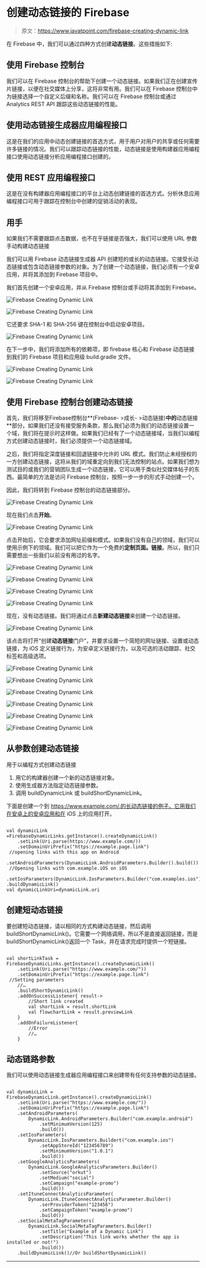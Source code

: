 # 创建动态链接的 Firebase

> 原文：<https://www.javatpoint.com/firebase-creating-dynamic-link>

在 Firebase 中，我们可以通过四种方式创建**动态链接**。这些措施如下:

## 使用 Firebase 控制台

我们可以在 Firebase 控制台的帮助下创建一个动态链接。如果我们正在创建宣传片链接，以便在社交媒体上分享，这将非常有用。我们可以在 Firebase 控制台中为链接选择一个自定义后缀和名称。我们可以在 Firebase 控制台或通过 Analytics REST API 跟踪这些动态链接的性能。

## 使用动态链接生成器应用编程接口

这是在我们的应用中动态创建链接的首选方式，用于用户对用户的共享或任何需要许多链接的情况。我们可以跟踪动态链接的性能，动态链接是使用构建器应用编程接口使用动态链接分析应用编程接口创建的。

## 使用 REST 应用编程接口

这是在没有构建器应用编程接口的平台上动态创建链接的首选方式。分析休息应用编程接口可用于跟踪在控制台中创建的促销活动的表现。

## 用手

如果我们不需要跟踪点击数据，也不在乎链接是否强大，我们可以使用 URL 参数手动构建动态链接

我们可以用 Firebase 动态链接生成器 API 创建短的或长的动态链接。它接受长动态链接或包含动态链接参数的对象。为了创建一个动态链接，我们必须有一个安卓应用，并将其添加到 Firebase 项目中。

我们首先创建一个安卓应用，并从 Firebase 控制台或手动将其添加到 Firebase。

![Firebase Creating Dynamic Link](img/8e4592e53a99b306eb8b73090a3a65f1.png)

![Firebase Creating Dynamic Link](img/ee5abcea8b09742e269b056360662e39.png)

它还要求 SHA-1 和 SHA-256 键在控制台中启动安卓项目。

![Firebase Creating Dynamic Link](img/27a8fb07b4a4f049c448f713e246187d.png)

在下一步中，我们将添加所有的依赖项，即 firebase 核心和 Firebase 动态链接到我们的 Firebase 项目和应用级 build.gradle 文件。

![Firebase Creating Dynamic Link](img/91fa588e69a67cd57e0037a2db385c92.png)

![Firebase Creating Dynamic Link](img/5fe9b89627762b9b58bd1dfbc64faa6c.png)

## 使用 Firebase 控制台创建动态链接

首先，我们将移至Firebase控制台**(Firebase- >成长- >动态链接)**中的**动态链接**部分。如果我们还没有接受服务条款，那么我们必须为我们的动态链接设置一个域，我们将在提示时这样做。如果我们已经有了一个动态链接域，当我们以编程方式创建动态链接时，我们必须提供一个动态链接域。

之后，我们将指定深度链接和回退链接中允许的 URL 模式。我们防止未经授权的一方创建动态链接，这将从我们的域重定向到我们无法控制的站点。如果我们想为测试目的或我们的营销团队生成一个动态链接，它可以用于类似社交媒体帖子的东西。最简单的方法是访问 Firebase 控制台，按照一步一步的形式手动创建一个。

因此，我们将转到 Firebase 控制台的动态链接部分。

![Firebase Creating Dynamic Link](img/c380ca90dec674e1e5898ba87fcd2c93.png)

现在我们点击**开始**。

![Firebase Creating Dynamic Link](img/96f999dee0867d4861a47a6e6de75f4d.png)

点击开始后，它会要求添加网址前缀和模式。如果我们没有自己的领域，我们可以使用示例下的领域。我们可以把它作为一个免费的**定制页面。链接**。所以，我们只需要想出一些我们以前没有用过的名字。

![Firebase Creating Dynamic Link](img/1cf4981285cae4d32fd4d0e64ea64d57.png)

![Firebase Creating Dynamic Link](img/a152f3153f9ff749f1f220aedf13682a.png)

![Firebase Creating Dynamic Link](img/ab8b177eee769f206161afcd47a7f73a.png)

![Firebase Creating Dynamic Link](img/37707d5e5cd350459199e1b7ef576d4e.png)

现在，没有动态链接。我们将通过点击**新建动态链接**来创建一个动态链接。

![Firebase Creating Dynamic Link](img/a41297bda1c83b026513830e26fa7438.png)

该点击将打开“创建**动态链接**门户”，并要求设置一个简短的网址链接、设置或动态链接，为 iOS 定义链接行为，为安卓定义链接行为，以及可选的活动跟踪、社交标签和高级选项。

![Firebase Creating Dynamic Link](img/a83fc56427856e710578fd0bd9b58468.png)

![Firebase Creating Dynamic Link](img/07e6294471830e0e7c19e297b11c98fe.png)

![Firebase Creating Dynamic Link](img/f0c73dee2dabc1174049369db25be065.png)

![Firebase Creating Dynamic Link](img/bcd44bf2ca82874beffb47dc33e3838b.png)

![Firebase Creating Dynamic Link](img/0c9da012b7d56318031fd567f0bf1d6d.png)

![Firebase Creating Dynamic Link](img/c69a289c20faa23b3b2f4c98f0a0e589.png)

## 从参数创建动态链接

用于以编程方式创建动态链接

1.  用它的构建器创建一个新的动态链接对象。
2.  使用生成器方法指定动态链接参数。
3.  调用 buildDynamicLink 或 buildShortDynamicLink。

下面是创建一个到 https://www.example.com/.的长动态链接的例子。它用我们在安卓上的安卓应用和在 iOS 上的应用打开。

```

val dynamicLink =FirebaseDynamicLinks.getInstance().createDynamicLink()
	.setLink(Uri.parse(https://www.example.com/))
	.setDomainUriPrefix("https://example.page.link")
 //opening links with this app on Android 
	.setAndroidParameters(DynamicLink.AndroidParameters.Builder().build())
 //Opening links with com.example.iOS on iOS
	.setIosParameters(DynamicLink.IosParameters.Builder("com.examples.ios").build())
.buildDynamicLink()
val dynamicLinkUri=dynamicLink.uri

```

## 创建短动态链接

要创建短动态链接，请以相同的方式构建动态链接，然后调用 buildShortDynamicLink()。它需要一个网络调用，所以不是直接返回链接，而是 buildShortDynamicLink()返回一个 Task，并在请求完成时提供一个短链接。

```

val shortLinkTask = FirebaseDynamicLinks.getInstance().createDynamicLink()
	.setLink(Uri.parse("https://www.example.com/"))
	.setDomainUriPrefix("https://example.page.link")
 //Setting parameters 
	//…
	.buildShortDynamicLink()
	.addOnSuccessListener{ result->
		//Short link created
		val shortLink = result.shortLink
		val flowchartLink = result.previewLink
	}
	.addOnFailureListener{
		//Error
		//…
	}

```

## 动态链路参数

我们可以使用动态链接生成器应用编程接口来创建带有任何支持参数的动态链接。

```

val dynamicLink = FirebaseDynamicLink.getInstance().createDynamicLink()
	.setLink(Uri.parse("https://www.example.com/"))
	.setDomainUriPrefix("https://example.page.link")
	.setAndroidParameters(
		DynamicLink.AndroidParameters.Builder("com.example.android")
			.setMinimumVersion(125)
			.build())
	.setIosParameters(
		DynamicLink.IosParameters.Buildert("com.example.ios") 
			.setAppStoreId("123456789")
			.setMinimumVersion("1.0.1")
			.build())
	.setGoogleAnalyticsParameters(
		DynamicLink.GoogleAnalyticsParameters.Builder()
			.setSource("orkut")
			.setMedium("social")
			.setCampaign("example-promo")
			.build())
	.setItuneConnectAnalyticsParameter(
		DynamicLink.ItuneConnectAnalyticsParameter.Builder()
			.serProviderToken("123456")
			.setCampaignToken("example-promo")
			.build())
	.setSocialMetaTagParameters(
		DynamicLink.SocialMetaTagParameters.Builder()
			.setTitle("Example of a Dynamic Link")
			.setDescription("This link works whether the app is installed or not!")
			.build())
	.buildDynamicLink()//Or buildShortDynamicLink()

```

* * *
